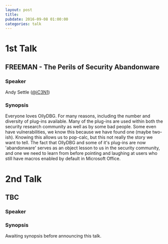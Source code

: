 ```yaml
---
layout: post
title: 
pubdate: 2016-09-08 01:00:00
categories: talk
---
```


# 1st Talk

## FREEMAN - The Perils of Security Abandonware

### Speaker

Andy Settle ([@iC3N1](https://twitter.com/iC3N1))

### Synopsis

Everyone loves OllyDBG.  For many reasons, including the
number and diversity of plug-ins available.  Many of the plug-ins are
used within both the security research community as well as by some bad
people.  Some even have vulnerabilities,  we know this because we have
found one (maybe two-ish).  Knowing this allows us to pop-calc, but this
not really the story we want to tell.  The fact that OllyDBG and some of
it's plug-ins are now 'abandonware' serves as an object lesson to us in
the security community, and one we need to learn from before pointing
and laughing at users who still have macros enabled by default in
Microsoft Office.


# 2nd Talk

## TBC

### Speaker

### Synopsis

Awaiting synopsis before announcing this talk.